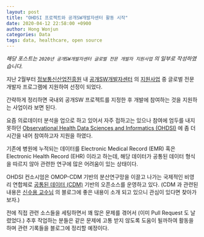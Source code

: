 ```yaml
---
layout: post
title: "OHDSI 프로젝트와 공개SW개발자센터 활동 시작"
date: 2020-04-12 22:58:00 +0900
author: Hong Wonjun
categories: Data
tags: data, healthcare, open source
---
```


*해당 포스트는 `2020년 공개SW개발자센터 글로벌 전문 개발자 지원사업` 의 일부로 작성하였습니다.*

지난 2월부터 [정보통신산업진흥원](https://www.nipa.kr) 내 [공개SW개발자센터](https://www.oss.kr/) 의 [지원사업](https://www.oss.kr/notice/show/6393687b-87fd-4a2c-b2c1-2ff40a21fc8a?page=1) 중  글로벌 전문 개발자 프로그램에 지원하여 선정이 되었다.

간략하게 정리하면 국내외 공개SW 프로젝트를 지정한 후 개발에 참여하는 것을 지원하는 사업이라 보면 된다.

요즘 의료데이터 분석을 업으로 하고 있어서 자주 접하고는 있으나 참여에 엄두를 내지 못하던 [Observational Health Data Sciences and Informatics (OHDSI)](https://github.com/ohdsi) 에 좀 더 시간을 내어 참여하고자 지원을 하였다.

기존에 병원에 누적되는 데이터를 Electronic Medical Record (EMR) 혹은 Electronic Health Record (EHR) 이라고 하는데, 해당 데이터가 공통된 데이터 형식을 따르지 않아 관련한 연구에 많은 어려움이 있는 상태이다.

OHDSI 컨소시엄은 OMOP-CDM 기반의 분산연구망을 이끌고 나가는 국제적인 비영리 연합체로 [공통된 데이터 (CDM)](https://github.com/OHDSI/CommonDataModel) 기반의 오픈소스를 운영하고 있다.
(CDM 과 관련된 내용은 [신수용 교수님](https://sooyongshin.wordpress.com/) 의 블로그에 좋은 내용이 소개 되고 있으니 관심이 있다면 찾아가보자.)

전에 직접 관련 소스들을 세팅하면서 꽤 많은 문제를 겪어서 (이미 Pull Request 도 날렸었다.) 추후 작업하는 분들은 같은 문제에 고통 받지 않도록 도움이 될까하여 활동을 하며 관련 기록들을 블로그에 정리할 예정이다.

